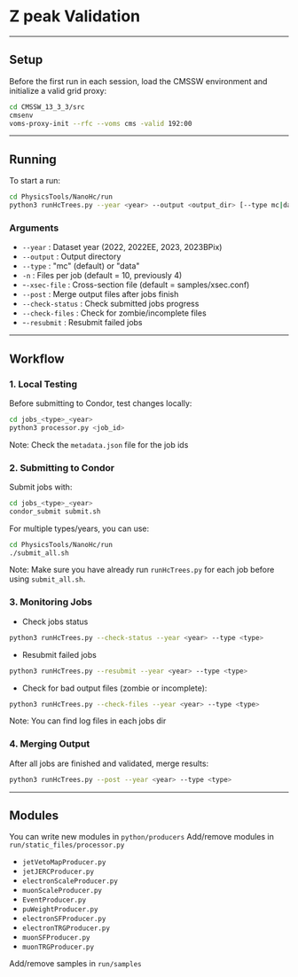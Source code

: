 # Z peak Validation

---

## Setup  
Before the first run in each session, load the CMSSW environment and initialize a valid grid proxy:  

```bash
cd CMSSW_13_3_3/src
cmsenv
voms-proxy-init --rfc --voms cms -valid 192:00
```
---

## Running 
To start a run:
```bash
cd PhysicsTools/NanoHc/run  
python3 runHcTrees.py --year <year> --output <output_dir> [--type mc|data] [-n files_per_job]
```
### Arguments
* `--year` : Dataset year (2022, 2022EE, 2023, 2023BPix)
* `--output` : Output directory
* `--type` : "mc" (default) or "data"
* `-n` : Files per job (default = 10, previously 4)
* -`-xsec-file` : Cross-section file (default = samples/xsec.conf)
* `--post` : Merge output files after jobs finish
* `--check-status` : Check submitted jobs progress
* `--check-files` : Check for zombie/incomplete files
* -`-resubmit` : Resubmit failed jobs

---

## Workflow
### 1. Local Testing 
Before submitting to Condor, test changes locally:
```bash
cd jobs_<type>_<year>  
python3 processor.py <job_id>  
```
Note: Check the `metadata.json` file for the job ids 

### 2. Submitting to Condor
Submit jobs with:
```bash
cd jobs_<type>_<year>  
condor_submit submit.sh    
```
For multiple types/years, you can use:
```bash
cd PhysicsTools/NanoHc/run
./submit_all.sh
```
Note: Make sure you have already run ```runHcTrees.py``` for each job before using ```submit_all.sh```.

### 3. Monitoring Jobs

- Check jobs status  
```bash
python3 runHcTrees.py --check-status --year <year> --type <type>
```
- Resubmit failed jobs
```bash
python3 runHcTrees.py --resubmit --year <year> --type <type>
```
- Check for bad output files (zombie or incomplete):
```bash
python3 runHcTrees.py --check-files --year <year> --type <type>
```
Note: You can find log files in each jobs dir   

### 4. Merging Output
After all jobs are finished and validated, merge results:
```bash
python3 runHcTrees.py --post --year <year> --type <type>
```
---

## Modules
You can write new modules in ```python/producers```
Add/remove modules in ```run/static_files/processor.py```
- `jetVetoMapProducer.py`
- `jetJERCProducer.py`
- `electronScaleProducer.py`
- `muonScaleProducer.py`
- `EventProducer.py`
- `puWeightProducer.py`
- `electronSFProducer.py`
- `electronTRGProducer.py`
- `muonSFProducer.py`
- `muonTRGProducer.py`


Add/remove samples in ```run/samples```   